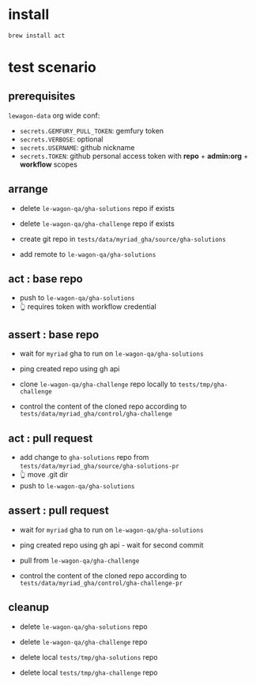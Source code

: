 
# install

``` bash
brew install act
```

# test scenario

## prerequisites

`lewagon-data` org wide conf:
- `secrets.GEMFURY_PULL_TOKEN`: gemfury token
- `secrets.VERBOSE`: optional
- `secrets.USERNAME`: github nickname
- `secrets.TOKEN`: github personal access token with **repo** + **admin:org** + **workflow** scopes

## arrange

- delete `le-wagon-qa/gha-solutions` repo if exists
- delete `le-wagon-qa/gha-challenge` repo if exists

- create git repo in `tests/data/myriad_gha/source/gha-solutions`
- add remote to `le-wagon-qa/gha-solutions`

## act : base repo

- push to `le-wagon-qa/gha-solutions`
- 👆 requires token with workflow credential

## assert : base repo

- wait for `myriad` gha to run on `le-wagon-qa/gha-solutions`
- ping created repo using gh api

- clone `le-wagon-qa/gha-challenge` repo locally to `tests/tmp/gha-challenge`
- control the content of the cloned repo according to `tests/data/myriad_gha/control/gha-challenge`

## act : pull request

- add change to `gha-solutions` repo from `tests/data/myriad_gha/source/gha-solutions-pr`
- 👆 move .git dir
- push to `le-wagon-qa/gha-solutions`

## assert : pull request

- wait for `myriad` gha to run on `le-wagon-qa/gha-solutions`
- ping created repo using gh api - wait for second commit

- pull from `le-wagon-qa/gha-challenge`
- control the content of the cloned repo according to `tests/data/myriad_gha/control/gha-challenge-pr`

## cleanup

- delete `le-wagon-qa/gha-solutions` repo
- delete `le-wagon-qa/gha-challenge` repo

- delete local `tests/tmp/gha-solutions` repo
- delete local `tests/tmp/gha-challenge` repo
